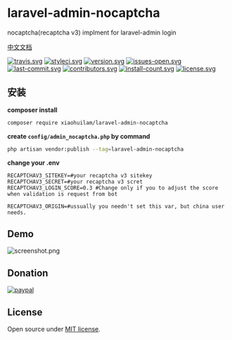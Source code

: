 # laravel-admin-nocaptcha
nocaptcha(recaptcha v3) implment for laravel-admin login

[中文文档](README_cn.md)


[![travis.svg](https://img.shields.io/travis/com/xiaohuilam/laravel-admin-nocaptcha/master.svg?style=flat-square)](https://travis-ci.com/xiaohuilam/laravel-admin-nocaptcha)
[![styleci.svg](https://github.styleci.io/repos/179709246/shield?branch=master)](https://github.styleci.io/repos/179709246)
[![version.svg](https://img.shields.io/packagist/vpre/xiaohuilam/laravel-admin-nocaptcha.svg?style=flat-square)](https://packagist.org/packages/xiaohuilam/laravel-admin-nocaptcha)
[![issues-open.svg](https://img.shields.io/github/issues/xiaohuilam/laravel-admin-nocaptcha.svg?style=flat-square)](https://github.com/xiaohuilam/laravel-admin-nocaptcha/issues)
[![last-commit.svg](https://img.shields.io/github/last-commit/xiaohuilam/laravel-admin-nocaptcha.svg?style=flat-square)](https://github.com/xiaohuilam/laravel-admin-nocaptcha/commits/)
[![contributors.svg](https://img.shields.io/github/contributors/xiaohuilam/laravel-admin-nocaptcha.svg?style=flat-square)](https://github.com/xiaohuilam/laravel-admin-nocaptcha/graphs/contributors)
[![install-count.svg](https://img.shields.io/packagist/dt/xiaohuilam/laravel-admin-nocaptcha.svg?style=flat-square)](https://packagist.org/packages/xiaohuilam/laravel-admin-nocaptcha)
[![license.svg](https://img.shields.io/github/license/xiaohuilam/laravel-admin-nocaptcha.svg?style=flat-square)](LICENSE)

## 安装
**composer install**

```bash
composer require xiaohuilam/laravel-admin-nocaptcha
```

**create `config/admin_nocaptcha.php` by command**

```bash
php artisan vendor:publish --tag=laravel-admin-nocaptcha
```

**change your .env**

```env
RECAPTCHAV3_SITEKEY=#your recaptcha v3 sitekey
RECAPTCHAV3_SECRET=#your recaptcha v3 scret
RECAPTCHAV3_LOGIN_SCORE=0.3 #Change only if you to adjust the score when validation is request from bot
```

```env
RECAPTCHAV3_ORIGIN=#ussually you needn't set this var, but china user needs.
```
## Demo

![screenshot.png](https://wantu-kw0-asset007-hz.oss-cn-hangzhou.aliyuncs.com/bJVb0m69U3bLO5e7Ymx.png?x-oss-process=image/resize,h_400)

## Donation
[![paypal](https://www.paypalobjects.com/en_US/i/btn/btn_donateCC_LG.gif)](https://www.paypal.me/laravel)

## License

Open source under [MIT license](LICENSE).

